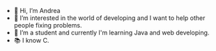 - 👋 Hi, I’m Andrea
- 👀 I’m interested in the world of developing and I want to help other people fixing problems.
- 🌱 I’m a student and currently I'm learning Java and web developing.
- 📚 I know C.

<!---
AndreDulla/AndreDulla is a ✨ special ✨ repository because its `README.md` (this file) appears on your GitHub profile.
You can click the Preview link to take a look at your changes.
--->
